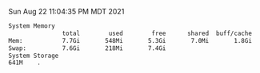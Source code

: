 Sun Aug 22 11:04:35 PM MDT 2021
```bash
System Memory
               total        used        free      shared  buff/cache   available
Mem:           7.7Gi       548Mi       5.3Gi       7.0Mi       1.8Gi       6.8Gi
Swap:          7.6Gi       218Mi       7.4Gi
System Storage
641M	.
```
```bash
